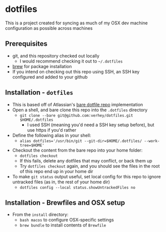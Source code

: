 # dotfiles

This is a project created for syncing as much of my OSX dev machine configuration as possible across machines

## Prerequisites

* git, and this repository checked out locally
  * I would recommend checking it out to `~/.dotfiles`
* [brew](https://brew.sh/) for package installation
* If you intend on checking out this repo using SSH, an SSH key configured and added to your github

## Installation - `dotfiles`

* This is based off of Atlassian's [bare dotfile repo](https://www.atlassian.com/git/tutorials/dotfiles) implementation
* Open a shell, and bare clone this repo into the `.dotfiles` directory
  * `git clone --bare git@github.com:verhey/dotfiles.git $HOME/.dotfiles`
    * I used SSH (meaning you'd need a SSH key setup before), but use https if you'd rather
* Define the following alias in your shell: 
  * `alias dotfiles='/usr/bin/git --git-dir=$HOME/.dotfiles/ --work-tree=$HOME'`
* Checkout the content from the bare repo into your home folder:
  * `dotfiles checkout`
  * If this fails, delete any dotfiles that may conflict, or back them up
  * Try `dotfiles checkout` again, and you should see the files in the root of this repo end up in your home dir
* To make `git status` output useful, set local config for this repo to ignore untracked files (as in, the rest of your home dir)
  * `dotfiles config --local status.showUntrackedFiles no`

## Installation - Brewfiles and OSX setup

* From the `install` directory:
  * `bash macos` to configure OSX-specific settings
  * `brew bundle` to install contents of `Brewfile`
